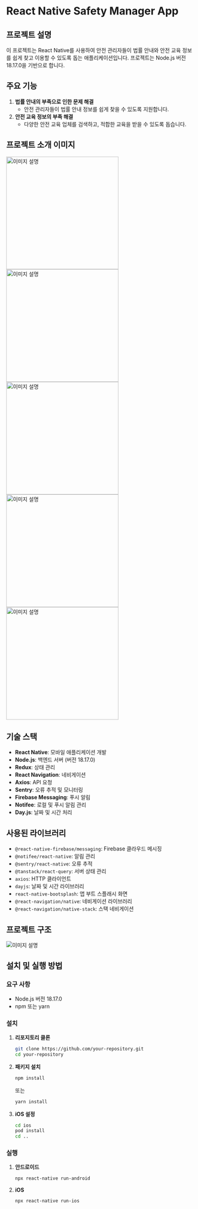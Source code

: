 # React Native Safety Manager App

## 프로젝트 설명

이 프로젝트는 React Native를 사용하여 안전 관리자들이 법률 안내와 안전 교육 정보를 쉽게 찾고 이용할 수 있도록 돕는 애플리케이션입니다. 프로젝트는 Node.js 버전 18.17.0을 기반으로 합니다.

## 주요 기능

1. **법률 안내의 부족으로 인한 문제 해결**
   - 안전 관리자들이 법률 안내 정보를 쉽게 찾을 수 있도록 지원합니다.
2. **안전 교육 정보의 부족 해결**
   - 다양한 안전 교육 업체를 검색하고, 적합한 교육을 받을 수 있도록 돕습니다.

## 프로젝트 소개 이미지

<img src="./assets/images/main.jpg" alt="이미지 설명" width="300" />
<img src="./assets/images/home.jpg" alt="이미지 설명" width="300" />
<img src="./assets/images/board.jpg" alt="이미지 설명" width="300" />
<img src="./assets/images/list.jpg" alt="이미지 설명" width="300" />
<img src="./assets/images/content.jpg" alt="이미지 설명" width="300" />

## 기술 스택

- **React Native**: 모바일 애플리케이션 개발
- **Node.js**: 백엔드 서버 (버전 18.17.0)
- **Redux**: 상태 관리
- **React Navigation**: 네비게이션
- **Axios**: API 요청
- **Sentry**: 오류 추적 및 모니터링
- **Firebase Messaging**: 푸시 알림
- **Notifee**: 로컬 및 푸시 알림 관리
- **Day.js**: 날짜 및 시간 처리

## 사용된 라이브러리

- `@react-native-firebase/messaging`: Firebase 클라우드 메시징
- `@notifee/react-native`: 알림 관리
- `@sentry/react-native`: 오류 추적
- `@tanstack/react-query`: 서버 상태 관리
- `axios`: HTTP 클라이언트
- `dayjs`: 날짜 및 시간 라이브러리
- `react-native-bootsplash`: 앱 부트 스플래시 화면
- `@react-navigation/native`: 네비게이션 라이브러리
- `@react-navigation/native-stack`: 스택 네비게이션

## 프로젝트 구조

![이미지 설명](./assets/images/dir.png)

## 설치 및 실행 방법

### 요구 사항

- Node.js 버전 18.17.0
- npm 또는 yarn

### 설치

1. **리포지토리 클론**

   ```sh
   git clone https://github.com/your-repository.git
   cd your-repository
   ```

2. **패키지 설치**

   ```sh
   npm install
   ```

   또는

   ```sh
   yarn install
   ```

3. **iOS 설정**
   ```sh
   cd ios
   pod install
   cd ..
   ```

### 실행

1. **안드로이드**

   ```sh
   npx react-native run-android
   ```

2. **iOS**
   ```sh
   npx react-native run-ios
   ```
